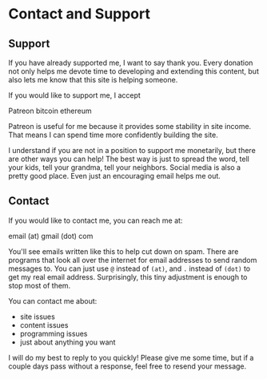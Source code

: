# Contact and Support

## Support

If you have already supported me, I want to say thank you. Every donation not
only helps me devote time to developing and extending this content, but also
lets me know that this site is helping someone.

If you would like to support me, I accept 

Patreon
bitcoin
ethereum

Patreon is useful for me because it provides some stability in site income. That
means I can spend time more confidently building the site.

I understand if you are not in a position to support me monetarily, but there
are other ways you can help! The best way is just to spread the word, tell your
kids, tell your grandma, tell your neighbors. Social media is also a pretty good
place. Even just an encouraging email helps me out.

## Contact

If you would like to contact me, you can reach me at:

email (at) gmail (dot) com

You'll see emails written like this to help cut down on spam. There are programs
that look all over the internet for email addresses to send random messages to.
You can just use `@` instead of `(at)`, and `.` instead of `(dot)` to get my
real email address. Surprisingly, this tiny adjustment is enough to stop most of
them.

You can contact me about:

- site issues
- content issues
- programming issues
- just about anything you want

I will do my best to reply to you quickly! Please give me some time, but if a
couple days pass without a response, feel free to resend your message.
